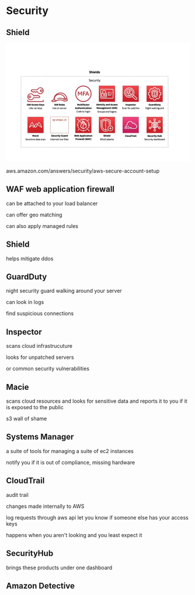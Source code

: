 # Security

## Shield

![Security features](image-5.png)

aws.amazon.com/answers/security/aws-secure-account-setup

## WAF web application firewall

can be attached to your load balancer

can offer geo matching

can also apply managed rules


## Shield

helps mitigate ddos

## GuardDuty

night security guard walking around your server

can look in logs

find suspicious connections

## Inspector

scans cloud infrastrucuture 

looks for unpatched servers

or common security vulnerabilities

## Macie

scans cloud resources and looks for sensitive data and reports it to you if it is exposed to the public

s3 wall of shame


## Systems Manager

a suite of tools for managing a suite of ec2 instances

notify you if it is out of compliance, missing hardware

## CloudTrail

audit trail

changes made internally to AWS

log requests through aws api let you know if someone else has your access keys

happens when you aren't looking and you least expect it

## SecurityHub

brings these products under one dashboard

## Amazon Detective